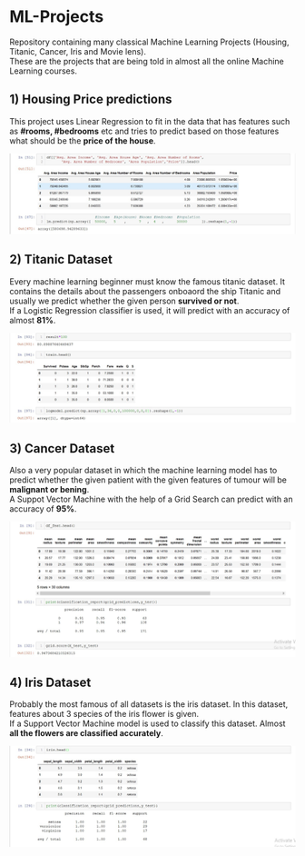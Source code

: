# ML-Projects
Repository containing many classical Machine Learning Projects (Housing, Titanic, Cancer, Iris and Movie lens).                          
These are the projects that are being told in almost all the online Machine Learning courses.

## 1) Housing Price predictions
This project uses Linear Regression to fit in the data that has features such as **#rooms, #bedrooms** etc and tries to predict based on those features what should be the **price of the house**.                                          

![](/Screenshot_1.jpg)


## 2) Titanic Dataset
Every machine learning beginner must know the famous titanic dataset. It contains the details about the passengers onboaord the ship Titanic and usually we predict whether the given person **survived or not**.                                          
If a Logistic Regression classifier is used, it will predict with an accuracy of almost **81%**.           

![](/Screenshot_2.jpg)                                                           

## 3) Cancer Dataset
Also a very popular dataset in which the machine learning model has to predict whether the given patient with the given features of tumour will  be **malignant or bening**.                                                                  
A Suppot Vector Machine with the help of a Grid Search can predict with an accuracy of **95%**.                                                  

![](/Screenshot_3.jpg)
                       
## 4) Iris Dataset
Probably the most famous of all datasets is the iris dataset. In this dataset, features about 3 species of the iris flower is given.         
If a Support Vector Machine model is used to classify this dataset. Almost **all the flowers are classified accurately**.               

![](/Screenshot_4.jpg)
